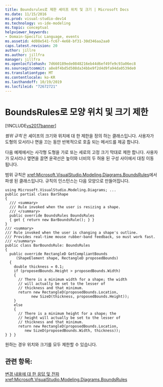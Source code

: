 ```yaml
---
title: Boundsrules로 제한 셰이프 위치 및 크기 | Microsoft Docs
ms.date: 11/15/2016
ms.prod: visual-studio-dev14
ms.technology: vs-ide-modeling
ms.topic: conceptual
helpviewer_keywords:
- Domain-Specific Language, events
ms.assetid: 4d08e541-fc67-4e68-bf31-30d346aa2aa0
caps.latest.revision: 20
author: jillre
ms.author: jillfra
manager: jillfra
ms.openlocfilehash: 7d660189ede0848216eb44d6ef49fe9c93a06ec8
ms.sourcegitcommit: a8e8f4bd5d508da34bbe9f2d4d9fa94da0539de0
ms.translationtype: MT
ms.contentlocale: ko-KR
ms.lasthandoff: 10/19/2019
ms.locfileid: "72672721"
---
```

# <a name="boundsrules-constrain-shape-location-and-size"></a>BoundsRules로 모양 위치 및 크기 제한
[!INCLUDE[vs2017banner](../includes/vs2017banner.md)]

*범위 규칙* 은 셰이프의 크기와 위치에 대 한 제한을 정의 하는 클래스입니다. 사용자가 도형의 모서리나 면을 끄는 동안 반복적으로 호출 되는 메서드를 제공 합니다.

 다음 예제에서는 사각형 도형을 가로 또는 세로의 고정 크기 막대로 제한 합니다. 사용자가 모서리나 옆면을 끌면 윤곽선은 높이와 너비의 두 허용 된 구성 사이에서 대칭 이동 됩니다.

 범위 규칙은 <xref:Microsoft.VisualStudio.Modeling.Diagrams.BoundsRules>에서 파생 된 클래스입니다. 규칙의 인스턴스는 다음 모양으로 만들어집니다.

```
using Microsoft.VisualStudio.Modeling.Diagrams; ...
public partial class BarShape
{
  /// <summary>
  /// Rule invoked when the user is resizing a shape.
  /// </summary>
  public override BoundsRules BoundsRules
  { get { return new BarBoundsRule(); } }
}
/// <summary>
/// Rule invoked when the user is changing a shape's outline.
/// Provides real-time mouse rubber-band feedback, so must work fast.
/// </summary>
public class BarBoundsRule: BoundsRules
{
  public override RectangleD GetCompliantBounds
     (ShapeElement shape, RectangleD proposedBounds)
  {
    double thickness = 0.1;
    if (proposedBounds.Height > proposedBounds.Width)
    {
      // There is a minimum width for a shape; the width
      // will actually be set to the lesser of
      // thickness and that minimum.
      return new RectangleD(proposedBounds.Location,
            new SizeD(thickness, proposedBounds.Height));
    }
    else
    {
      // There is a minimum height for a shape; the
      // height will actually be set to the lesser of
      // thickness and that minimum.
      return new RectangleD(proposedBounds.Location,
         new SizeD(proposedBounds.Width, thickness));
} } }
```

 원하는 경우 위치와 크기를 모두 제한할 수 있습니다.

## <a name="see-also"></a>관련 항목:
 [변경 내용에 대 한 응답 및 전파](../modeling/responding-to-and-propagating-changes.md) <xref:Microsoft.VisualStudio.Modeling.Diagrams.BoundsRules>
